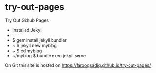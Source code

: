 # try-out-pages
Try Out Github Pages

- Installed Jekyl
-
-  $ gem install jekyll bundler
-  ~ $ jekyll new myblog
-  ~ $ cd myblog
-  ~/myblog $ bundle exec jekyll serve

On Git this site is hosted on 
https://farooqsadiq.github.io/try-out-pages/
